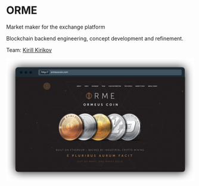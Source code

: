 # ORME

Market maker for the exchange platform

Blockchain backend engineering, concept development and refinement.

Team: [Kirill Kirikov](../organization/credentials-wip/kirill-kirikov.md)

![](../.gitbook/assets/image%20%2828%29.png)

